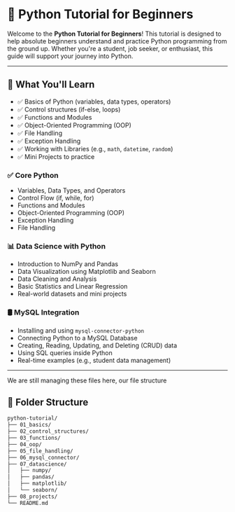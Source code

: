 # 🐍 Python Tutorial for Beginners

Welcome to the **Python Tutorial for Beginners**! This tutorial is designed to help absolute beginners understand and practice Python programming from the ground up. Whether you're a student, job seeker, or enthusiast, this guide will support your journey into Python.

---

## 📘 What You'll Learn

- ✅ Basics of Python (variables, data types, operators)
- ✅ Control structures (if-else, loops)
- ✅ Functions and Modules
- ✅ Object-Oriented Programming (OOP)
- ✅ File Handling
- ✅ Exception Handling
- ✅ Working with Libraries (e.g., `math`, `datetime`, `random`)
- ✅ Mini Projects to practice

### ✅ Core Python
- Variables, Data Types, and Operators
- Control Flow (if, while, for)
- Functions and Modules
- Object-Oriented Programming (OOP)
- Exception Handling
- File Handling

### 📊 Data Science with Python
- Introduction to NumPy and Pandas
- Data Visualization using Matplotlib and Seaborn
- Data Cleaning and Analysis
- Basic Statistics and Linear Regression
- Real-world datasets and mini projects

### 🛢️ MySQL Integration
- Installing and using `mysql-connector-python`
- Connecting Python to a MySQL Database
- Creating, Reading, Updating, and Deleting (CRUD) data
- Using SQL queries inside Python
- Real-time examples (e.g., student data management)

---
We are still managing these files here, our file structure
## 📂 Folder Structure

```bash
python-tutorial/
├── 01_basics/
├── 02_control_structures/
├── 03_functions/
├── 04_oop/
├── 05_file_handling/
├── 06_mysql_connector/
├── 07_datascience/
│   ├── numpy/
│   ├── pandas/
│   ├── matplotlib/
│   └── seaborn/
├── 08_projects/
└── README.md



